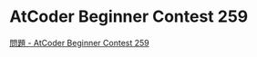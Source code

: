 AtCoder Beginner Contest 259
===

[問題 - AtCoder Beginner Contest 259](https://atcoder.jp/contests/abc259/tasks)
